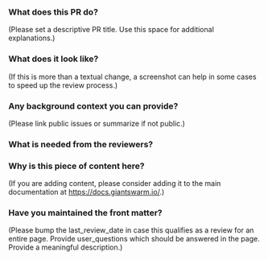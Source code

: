 ### What does this PR do?

(Please set a descriptive PR title. Use this space for additional explanations.)

### What does it look like?

(If this is more than a textual change, a screenshot can help in some cases to speed up the review process.)

### Any background context you can provide?

(Please link public issues or summarize if not public.)

### What is needed from the reviewers?

### Why is this piece of content here?

(If you are adding content, please consider adding it to the main documentation at https://docs.giantswarm.io/.)

### Have you maintained the front matter?

(Please bump the last_review_date in case this qualifies as a review for an entire page. Provide user_questions which should be answered in the page. Provide a meaningful description.)

